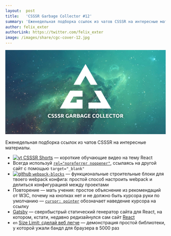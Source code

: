 ```yaml
---
layout:  post
title:   'CSSSR Garbage Collector #12'
summary: 'Еженедельная подборка ссылок из чатов CSSSR на интересные материалы'
author: felix_exter
authorLink: https://twitter.com/felix_exter
image: /images/share/cgc-cover-12.jpg
---
```


[github]: /images/icons/github.png
[medium]: /images/icons/medium.png
[yt]: /images/icons/youtube.png

![CSSSR Garbage Collector](/images/share/cgc-cover-12.jpg)

Еженедельная подборка ссылок из чатов CSSSR на интересные материалы.

- [![yt] CSSSR Shorts](https://www.youtube.com/watch?v=5S_LviOmr1A&list=PLLtDv0NfxtZw9PE0oAnm-Fy4ere2v3h36) — короткие обучающие видео на тему React
- Всегда используй [`rel="noreferrer noopener"`](https://mathiasbynens.github.io/rel-noopener/), ссылаясь на другой сайт с помощью `target="_blank"`
- [![github] `webpack-blocks`](https://github.com/andywer/webpack-blocks) — функциональные строительные блоки для твоего webpack конфига: простой способ настроить webpack и делиться конфигурацией между проектами
- Повторение — мать учения: простое объяснение из рекомендаций от W3C, почему на кнопках нет и не должно быть курсора руки по умолчанию — [`cursor: pointer`](https://www.w3.org/TR/css-ui-3/#valdef-cursor-pointer) обозначает наведение курсора на ссылку
- [Gatsby](https://www.gatsbyjs.org/) — сверхбыстрый статический генератор сайта для React, на котором, кстати, недавно редизайнулся сам сайт [React](https://reactjs.org/)
- `en` [Size Limit: сделай веб легче](https://evilmartians.com/chronicles/size-limit-make-the-web-lighter) — демонстрация простой библиотеки, у которой ужали бандл для браузера в 5000 раз
